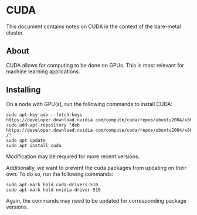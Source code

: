 # CUDA

This document contains notes on CUDA in the context of the bare-metal cluster.

## About

CUDA allows for computing to be done on GPUs. This is most relevant for machine learning applications.

## Installing

On a node with GPU(s), run the following commands to install CUDA:

```
sudo apt-key adv --fetch-keys https://developer.download.nvidia.com/compute/cuda/repos/ubuntu2004/x86_64/7fa2af80.pub
sudo add-apt-repository "deb https://developer.download.nvidia.com/compute/cuda/repos/ubuntu2004/x86_64/ /"
sudo apt update
sudo apt install cuda
```

Modification may be required for more recent versions.

Additionally, we want to prevent the cuda packages from updating on their own.
To do so, run the following commands:

```
sudo apt-mark hold cuda-drivers-510
sudo apt-mark hold nvidia-driver-510
```

Again, the commands may need to be updated for corresponding package versions.
